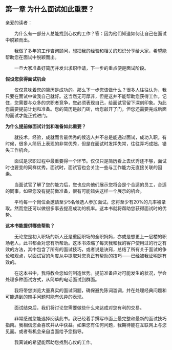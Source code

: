 ## 第一章 为什么面试如此重要？

亲爱的读者：  

&emsp;&emsp;为什么有一部分人总能找到心仪的工作？答：因为他们知道如何让自己在面试中脱颖而出。  

&emsp;&emsp;我做了多年的工作咨询顾问，想把我的经验和相关的知识分享给大家，希望能帮助您在面试中脱颖而出。  

&emsp;&emsp;一旦大家准备好简历并发出求职申请，下一步的重点便是面试阶段。  

**假设您获得面试机会**  

&emsp;&emsp;仅仅意味着您的简历是成功的。那么下一步您该做什么？很多人往往认为，我只要在面试中做我自己就好。这当然无可厚非，但是这并不能帮助您获得工作。记住，您需要与众多的求职者竞争，您必须表现自己，给面试官留下深刻印象。为此您需要提前计划和准备。您的简历是敲门砖，给您敲开了门，但您还需要完成后面的面试才能正式进门。

**为什么提前做面试计划和准备如此重要？**

&emsp;&emsp;就技术，经验，成就而言最优秀的候选人并不总是能通过面试，成功入职。有时候，很多人简历上表现的非常优秀，但是在面试时发挥失常，往往弄巧成拙，错失工作机会。  

&emsp;&emsp;面试是求职过程中最重要得一个环节。仅仅只是简历看上去优秀还不够，面试时也要变的同样优秀。面试时，面试官也会关注一些与工作能力无直接关联的因素。  

&emsp;&emsp;当面试官了解了您的能力后，您也应向他们展示您将会是个合适的员工，合适的同事。如果您没有提前做准备，很有可能错失这样一个展示的机会。  

&emsp;&emsp;平均每一个岗位会邀请至少5名候选人参加面试。您将至少有20%的几率被录取。然而您还可以做很多事去提高成功的机率。这本书就将帮助您获得面试时的优势。  

**这本书能提供哪些帮助？**

&emsp;&emsp;无论您是初入职场的新人还是重回职场的全职妈妈，亦或是想更上一层楼的职场老人，此书都会对您有所帮助。这本书浓缩了每天我和我的客户使用过的行之有效的方法，其中包含了所有的面试技巧，或者说是诀窍，总结了所有关于面试的争论和观点，以面试官的角度从中提取对您真正有帮助的技巧——已经被我证明是有效的。  

&emsp;&emsp;在这本书中，我将教会您如何制造优势。提前准备应对可能发生的状况，学会处理多种面试方式，从简单的电话面试到群面。  

&emsp;&emsp;我将带您浏览大量真实的面试问题，确保避免陈词滥调，并在处理经典问题和可能遇到的棘手问题时能有优异的表现。  

&emsp;&emsp;面试结束后，我们将讨论您需要做些什么来达成对您有利的交易。  

&emsp;&emsp;非常感谢您能选择阅读此书。我已经着手撰写市面上最完整和最新的面试技巧指南。我相信您会喜欢并从中获益。如果您有任何问题，我期待能在互联网上与您见面。或者有机会亲自当面给予您指导。  

&emsp;&emsp;我真诚的希望能帮助您找到心仪的工作。
